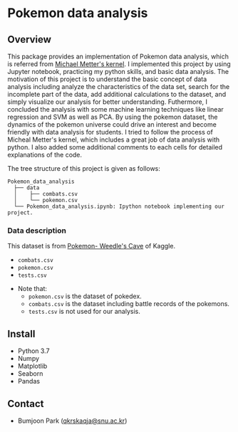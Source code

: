 # Pokemon data analysis

## Overview

This package provides an implementation of Pokemon data analysis, which is referred from [Michael Metter's kernel](https://www.kaggle.com/mmetter/pokemon-data-analysis-tutorial/notebook). 
I implemented this project by using Jupyter notebook, practicing my python skills, and basic data analysis. 
The motivation of this project is to understand the basic concept of data analysis including analyze the characteristics of the data set, search for the incomplete part of the data, add additional calculations to the dataset, and simply visualize our analysis for better understanding. Futhermore, I concluded the analysis with some machine learning techniques like linear regression and SVM as well as PCA. By using the pokemon dataset, the dynamics of the pokemon universe could drive an interest and become friendly with data analysis for students. 
I tried to follow the process of Micheal Metter's kernel, which includes a great job of data analysis with python. I also added some additional comments to each cells for detailed explanations of the code.  

The tree structure of this project is given as follows:

``` Unicode
Pokemon_data_analysis
  ├── data
  │    ├── combats.csv
  │    └── pokemon.csv
  └── Pokemon_data_analysis.ipynb: Ipython notebook implementing our project. 
```

### Data description
This dataset is from [Pokemon- Weedle's Cave](https://www.kaggle.com/terminus7/pokemon-challenge) of Kaggle.
- `combats.csv`
- `pokemon.csv`
- `tests.csv`
* Note that: 
    * `pokemon.csv` is the dataset of pokedex.  
    * `combats.csv` is the dataset including battle records of the pokemons.  
    * `tests.csv` is not used for our analysis.

## Install
* Python 3.7
* Numpy
* Matplotlib
* Seaborn
* Pandas

## Contact

- Bumjoon Park (qkrskaqja@snu.ac.kr)

